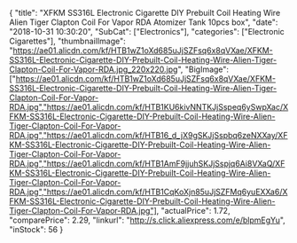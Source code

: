 {
	"title": "XFKM SS316L Electronic Cigarette DIY Prebuilt Coil Heating Wire Alien Tiger Clapton Coil For Vapor RDA Atomizer Tank 10pcs box",
	"date": "2018-10-31 10:30:20",
	"SubCat": ["Electronics"],
	"categories": ["Electronic Cigarettes"],
	"thumbnailImage": "https://ae01.alicdn.com/kf/HTB1wZ1oXd685uJjSZFsq6x8qVXae/XFKM-SS316L-Electronic-Cigarette-DIY-Prebuilt-Coil-Heating-Wire-Alien-Tiger-Clapton-Coil-For-Vapor-RDA.jpg_220x220.jpg",
	"BigImage": ["https://ae01.alicdn.com/kf/HTB1wZ1oXd685uJjSZFsq6x8qVXae/XFKM-SS316L-Electronic-Cigarette-DIY-Prebuilt-Coil-Heating-Wire-Alien-Tiger-Clapton-Coil-For-Vapor-RDA.jpg","https://ae01.alicdn.com/kf/HTB1KU6kivNNTKJjSspeq6ySwpXac/XFKM-SS316L-Electronic-Cigarette-DIY-Prebuilt-Coil-Heating-Wire-Alien-Tiger-Clapton-Coil-For-Vapor-RDA.jpg","https://ae01.alicdn.com/kf/HTB16_d_jX9gSKJjSspbq6zeNXXay/XFKM-SS316L-Electronic-Cigarette-DIY-Prebuilt-Coil-Heating-Wire-Alien-Tiger-Clapton-Coil-For-Vapor-RDA.jpg","https://ae01.alicdn.com/kf/HTB1AmF9jjuhSKJjSspjq6Ai8VXaQ/XFKM-SS316L-Electronic-Cigarette-DIY-Prebuilt-Coil-Heating-Wire-Alien-Tiger-Clapton-Coil-For-Vapor-RDA.jpg","https://ae01.alicdn.com/kf/HTB1CqKoXjn85uJjSZFMq6yuEXXa6/XFKM-SS316L-Electronic-Cigarette-DIY-Prebuilt-Coil-Heating-Wire-Alien-Tiger-Clapton-Coil-For-Vapor-RDA.jpg"],
	"actualPrice": 1.72,
	"comparePrice": 2.29,
	"linkurl": "http://s.click.aliexpress.com/e/blpmEgYu",
	"inStock": 56
}
